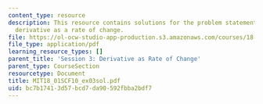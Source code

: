 ```yaml
---
content_type: resource
description: This resource contains solutions for the problem statements related to
  derivative as a rate of change.
file: https://ol-ocw-studio-app-production.s3.amazonaws.com/courses/18-01sc-single-variable-calculus-fall-2010/bc7b17413d57bcd7da90592fbba2bdf7_MIT18_01SCF10_ex03sol.pdf
file_type: application/pdf
learning_resource_types: []
parent_title: 'Session 3: Derivative as Rate of Change'
parent_type: CourseSection
resourcetype: Document
title: MIT18_01SCF10_ex03sol.pdf
uid: bc7b1741-3d57-bcd7-da90-592fbba2bdf7
---
```


